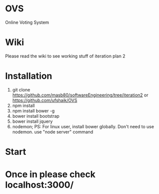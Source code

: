 
# OVS
Online Voting System

# Wiki
Please read the wiki to see working stuff of iteration plan 2

# Installation
1. git clone https://github.com/masb80/softwareEngineering/tree/iteration2 or https://github.com/ufshaik/OVS
2. npm install
3. npm install bower -g 
4. bower install bootstrap
5. bower install jquery
6. nodemon;
PS: For linux user, install bower globally. Don't need to use nodemon. use "node server" command

# Start
Once in please check localhost:3000/
=======

